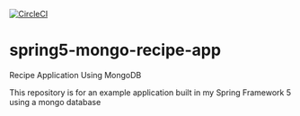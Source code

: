 [![CircleCI](https://circleci.com/<VCS>/<ORG_NAME>/<PROJECT_NAME>.svg?style=svg&circle-token=<YOUR_STATUS_API_TOKEN>)](<LINK>)

# spring5-mongo-recipe-app
Recipe Application Using MongoDB

This repository is for an example application built in my Spring Framework 5 using a mongo database

